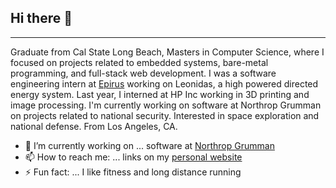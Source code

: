 
## Hi there 👋
---

Graduate from Cal State Long Beach, Masters in Computer Science, where I focused on projects related to embedded systems, bare-metal programming, and full-stack web development. I was a software engineering intern at [Epirus](https://www.epirusinc.com) working on Leonidas, a high powered directed energy system. Last year, I interned at HP Inc working in 3D printing and image processing. I'm currently working on software at Northrop Grumman on projects related to national security. Interested in space exploration and national defense. From Los Angeles, CA. 

- 🔭 I’m currently working on ... software at [Northrop Grumman](https://www.northropgrumman.com)
- 📫 How to reach me: ... links on my [personal website](https://jonicmecija.github.io)
- ⚡ Fun fact: ... I like fitness and long distance running

